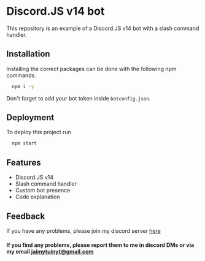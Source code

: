 
# Discord.JS v14 bot

This repository is an example of a Discord.JS v14 bot with a slash command handler.


## Installation

Installing the correct packages can be done with the following npm commands.

```bash
  npm i -y
```
Don't forget to add your bot token inside `botconfig.json`.
    
## Deployment

To deploy this project run

```bash
  npm start
```


## Features

- Discord.JS v14
- Slash command handler
- Custom bot presence
- Code explanation 


## Feedback

If you have any problems, please join my discord server [here](https://discord.gg/D8ZcY8SJdy)
#### If you find any problems, please report them to me in discord DMs or via my email jaimytuinyt@gmail.com

